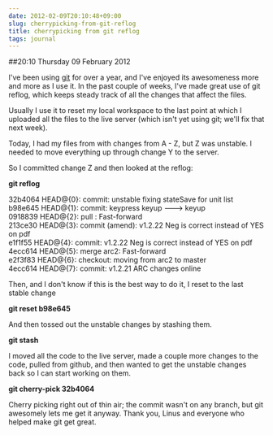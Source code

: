 ```yaml
---
date: 2012-02-09T20:10:48+09:00
slug: cherrypicking-from-git-reflog
title: cherrypicking from git reflog
tags: journal
---
```


##20:10 Thursday 09 February 2012

I've been using [git](http://en.wikipedia.org/wiki/Git_%28software%29) for over a year, and I've enjoyed its awesomeness more and more as I use it. In the past couple of weeks, I've made great use of git reflog, which keeps steady track of all the changes that affect the files.

 

Usually I use it to reset my local workspace to the last point at which I uploaded all the files to the live server (which isn't yet using git; we'll fix that next week).

 

Today, I had my files from with changes from A - Z, but Z was unstable. I needed to move everything up through change Y to the server.

 

So I committed change Z and then looked at the reflog:

 

**git reflog**

 

32b4064 HEAD@{0}: commit: unstable fixing stateSave for unit list  
b98e645 HEAD@{1}: commit: keypress keyup ---> keyup  
0918839 HEAD@{2}: pull : Fast-forward  
213ce30 HEAD@{3}: commit (amend): v1.2.22 Neg is correct instead of YES on pdf  
e1f1f55 HEAD@{4}: commit: v1.2.22 Neg is correct instead of YES on pdf  
4ecc614 HEAD@{5}: merge arc2: Fast-forward  
e2f3f83 HEAD@{6}: checkout: moving from arc2 to master  
4ecc614 HEAD@{7}: commit: v1.2.21 ARC changes online

 

Then, and I don't know if this is the best way to do it, I reset to the last stable change

 

**git reset b98e645**

 

And then tossed out the unstable changes by stashing them.

 

**git stash**

 

I moved all the code to the live server, made a couple more changes to the code, pulled from github, and then wanted to get the unstable changes back so I can start working on them.

 

**git cherry-pick 32b4064**

 

Cherry picking right out of thin air; the commit wasn't on any branch, but git awesomely lets me get it anyway. Thank you, Linus and everyone who helped make git get great.

 
